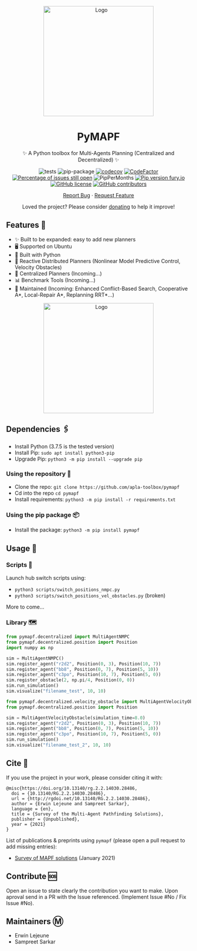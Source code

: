 <div align="center">
    
<img src="https://svgshare.com/i/TFJ.svg" alt="Logo" width="300">     
    
</div>

<div align="center">

# PyMAPF

✨ A Python toolbox for Multi-Agents Planning (Centralized and Decentralized) ✨

</div>

<div align="center">
    
![tests](https://github.com/APLA-Toolbox/pymapf/workflows/tests/badge.svg?branch=main)
![pip-package](https://github.com/APLA-Toolbox/pymapf/workflows/.github/workflows/pip-tests.yml/badge.svg)
[![codecov](https://codecov.io/gh/APLA-Toolbox/pymapf/branch/main/graph/badge.svg?token=63GHA9JUND)](https://codecov.io/gh/APLA-Toolbox/pymapf)
[![CodeFactor](https://www.codefactor.io/repository/github/apla-toolbox/pymapf/badge)](https://www.codefactor.io/repository/github/apla-toolbox/pymapf)
[![Percentage of issues still open](http://isitmaintained.com/badge/open/APLA-Toolbox/pymapf.svg)](http://isitmaintained.com/project/APLA-Toolbox/pymapf "Percentage of issues still open")
![PipPerMonths](https://img.shields.io/pypi/dm/pymapf.svg)
[![Pip version fury.io](https://badge.fury.io/py/pymapf.svg)](https://pypi.python.org/pypi/pymapf/)
[![GitHub license](https://img.shields.io/github/license/Apla-Toolbox/pymapf.svg)](https://github.com/Apla-Toolbox/pymapf/blob/master/LICENSE)
[![GitHub contributors](https://img.shields.io/github/contributors/Apla-Toolbox/pymapf.svg)](https://GitHub.com/Apla-Toolbox/pymapf/graphs/contributors/)

</div>

<div align="center">
    
[Report Bug](https://github.com/APLA-Toolbox/pymapf/issues) · [Request Feature](https://github.com/APLA-Toolbox/pymapf/issues)

Loved the project? Please consider [donating](https://www.buymeacoffee.com/dq01aOE) to help it improve!

</div>

## Features 🌱

- ✨ Built to be expanded: easy to add new planners
- 🖥️ Supported on Ubuntu
- 🎌 Built with Python
- 🔎 Reactive Distributed Planners (Nonlinear Model Predictive Control, Velocity Obstacles)
- 🧭 Centralized Planners (Incoming...)
- 📊 Benchmark Tools (Incoming...)
- 🍻 Maintained (Incoming: Enhanced Conflict-Based Search, Cooperative A*, Local-Repair A*, Replanning RRT*...)

<div align="center">
    
<img src="https://user-images.githubusercontent.com/43545812/104828684-56bef700-586c-11eb-83d4-2763831d4155.gif" alt="Logo" width="300">     
    
</div>

## Dependencies 🖇️

- Install Python (3.7.5 is the tested version)
- Install Pip: `sudo apt install python3-pip`
- Upgrade Pip: `python3 -m pip install --upgrade pip`

### Using the repository 💾

- Clone the repo: `git clone https://github.com/apla-toolbox/pymapf`
- Cd into the repo `cd pymapf`
- Install requirements: `python3 -m pip install -r requirements.txt`

### Using the pip package 📦

- Install the package: `python3 -m pip install pymapf`

## Usage 📑

### Scripts 💨

Launch hub switch scripts using:
- `python3 scripts/switch_positions_nmpc.py`
- `python3 scripts/switch_positions_vel_obstacles.py` (broken)

More to come...

### Library 🗺️

```python
from pymapf.decentralized import MultiAgentNMPC
from pymapf.decentralized.position import Position
import numpy as np

sim = MultiAgentNMPC()
sim.register_agent("r2d2", Position(0, 3), Position(10, 7))
sim.register_agent("bb8", Position(0, 7), Position(5, 10))
sim.register_agent("c3po", Position(10, 7), Position(5, 0))
sim.register_obstacle(2, np.pi/4, Position(0, 0))
sim.run_simulation()
sim.visualize("filename_test", 10, 10)
```

```python
from pymapf.decentralized.velocity_obstacle import MultiAgentVelocityObstacle
from pymapf.decentralized.position import Position

sim = MultiAgentVelocityObstacle(simulation_time=8.0)
sim.register_agent("r2d2", Position(0, 3), Position(10, 7))
sim.register_agent("bb8", Position(0, 7), Position(5, 10))
sim.register_agent("c3po", Position(10, 7), Position(5, 0))
sim.run_simulation()
sim.visualize("filename_test_2", 10, 10)
```

## Cite 📰

If you use the project in your work, please consider citing it with:
```
@misc{https://doi.org/10.13140/rg.2.2.14030.28486,
  doi = {10.13140/RG.2.2.14030.28486},
  url = {http://rgdoi.net/10.13140/RG.2.2.14030.28486},
  author = {Erwin Lejeune and Sampreet Sarkar},
  language = {en},
  title = {Survey of the Multi-Agent Pathfinding Solutions},
  publisher = {Unpublished},
  year = {2021}
}
```

List of publications & preprints using `pymapf` (please open a pull request to add missing entries):

* [Survey of MAPF solutions](https://www.researchgate.net/publication/348716625_Survey_of_the_Multi-Agent_Pathfinding_Solutions) (January 2021)

## Contribute 🆘

Open an issue to state clearly the contribution you want to make. Upon aproval send in a PR with the Issue referenced. (Implement Issue #No / Fix Issue #No).

## Maintainers Ⓜ️

- Erwin Lejeune
- Sampreet Sarkar
